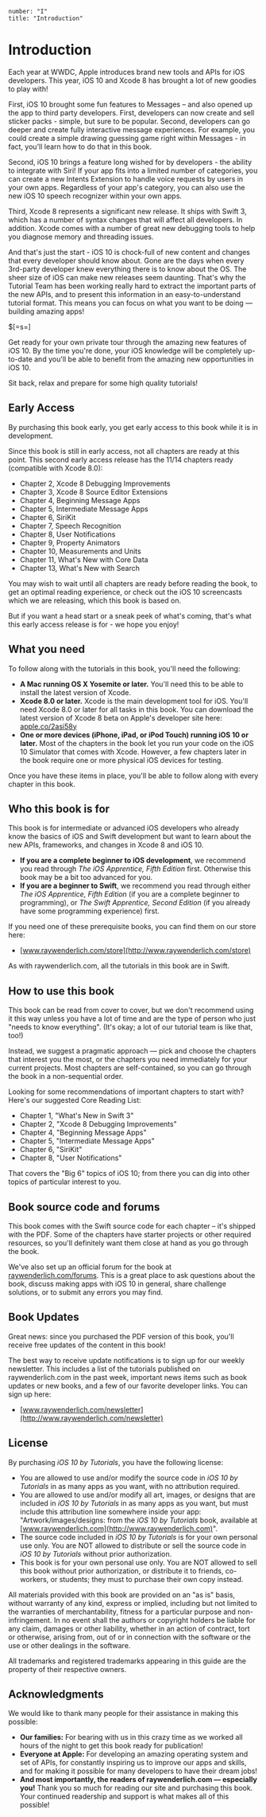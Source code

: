 ```metadata
number: "I"
title: "Introduction"
```

# Introduction

Each year at WWDC, Apple introduces brand new tools and APIs for iOS developers. This year, iOS 10 and Xcode 8 has brought a lot of new goodies to play with!

First, iOS 10 brought some fun features to Messages – and also opened up the app to third party developers. First, developers can now create and sell sticker packs - simple, but sure to be popular. Second, developers can go deeper and create fully interactive message experiences. For example, you could create a simple drawing guessing game right within Messages - in fact, you'll learn how to do that in this book.

Second, iOS 10 brings a feature long wished for by developers - the ability to integrate with Siri! If your app fits into a limited number of categories, you can create a new Intents Extension to handle voice requests by users in your own apps. Regardless of your app's category, you can also use the new iOS 10 speech recognizer within your own apps.

Third, Xcode 8 represents a significant new release. It ships with Swift 3, which has a number of syntax changes that will affect all developers. In addition. Xcode comes with a number of great new debugging tools to help you diagnose memory and threading issues.

And that's just the start - iOS 10 is chock-full of new content and changes that every developer should know about. Gone are the days when every 3rd-party developer knew everything there is to know about the OS. The sheer size of iOS can make new releases seem daunting. That's why the Tutorial Team has been working really hard to extract the important parts of the new APIs, and to present this information in an easy-to-understand tutorial format. This means you can focus on what you want to be doing — building amazing apps!

$[=s=]

Get ready for your own private tour through the amazing new features of iOS 10. By the time you're done, your iOS knowledge will be completely up-to-date and you'll be able to benefit from the amazing new opportunities in iOS 10.

Sit back, relax and prepare for some high quality tutorials!

## Early Access

By purchasing this book early, you get early access to this book while it is in development.

Since this book is still in early access, not all chapters are ready at this point. This second early access release has the 11/14 chapters ready (compatible with Xcode 8.0):

* Chapter 2, Xcode 8 Debugging Improvements
* Chapter 3, Xcode 8 Source Editor Extensions
* Chapter 4, Beginning Message Apps
* Chapter 5, Intermediate Message Apps
* Chapter 6, SiriKit
* Chapter 7, Speech Recognition
* Chapter 8, User Notifications
* Chapter 9, Property Animators
* Chapter 10, Measurements and Units
* Chapter 11, What's New with Core Data
* Chapter 13, What's New with Search

You may wish to wait until all chapters are ready before reading the book, to get an optimal reading experience, or check out the iOS 10 screencasts which we are releasing, which this book is based on.

But if you want a head start or a sneak peek of what's coming, that's what this early access release is for - we hope you enjoy!

## What you need

To follow along with the tutorials in this book, you'll need the following:
- __A Mac running OS X Yosemite or later.__ You'll need this to be able to install the latest version of Xcode.
- __Xcode 8.0 or later.__ Xcode is the main development tool for iOS. You'll need Xcode 8.0 or later for all tasks in this book. You can download the latest version of Xcode 8 beta on Apple's developer site here: [apple.co/2asi58y](https://developer.apple.com/develop/)
- __One or more devices (iPhone, iPad, or iPod Touch) running iOS 10 or later.__ Most of the chapters in the book let you run your code on the iOS 10 Simulator that comes with Xcode. However, a few chapters later in the book require one or more physical iOS devices for testing.
  
Once you have these items in place, you'll be able to follow along with every chapter in this book. 

## Who this book is for

This book is for intermediate or advanced iOS developers who already know the basics of iOS and Swift development but want to learn about the new APIs, frameworks, and changes in Xcode 8 and iOS 10. 

- __If you are a complete beginner to iOS development__, we recommend you read through _The iOS Apprentice, Fifth Edition_ first. Otherwise this book may be a bit too advanced for you.
- __If you are a beginner to Swift__, we recommend you read through either _The iOS Apprentice, Fifth Edition_ (if you are a complete beginner to programming), or _The Swift Apprentice, Second Edition_ (if you already have some programming experience) first.

If you need one of these prerequisite books, you can find them on our store here:

* [www.raywenderlich.com/store](http://www.raywenderlich.com/store)

As with raywenderlich.com, all the tutorials in this book are in Swift.

## How to use this book

This book can be read from cover to cover, but we don't recommend using it this way unless you have a lot of time and are the type of person who just "needs to know everything". (It's okay; a lot of our tutorial team is like that, too!)

Instead, we suggest a pragmatic approach — pick and choose the chapters that interest you the most, or the chapters you need immediately for your current projects. Most chapters are self-contained, so you can go through the book in a non-sequential order.

Looking for some recommendations of important chapters to start with? Here's our suggested Core Reading List: 

- Chapter 1, "What's New in Swift 3"
- Chapter 2, "Xcode 8 Debugging Improvements"
- Chapter 4, "Beginning Message Apps"
- Chapter 5, "Intermediate Message Apps"
- Chapter 6, "SiriKit"
- Chapter 8, "User Notifications"

That covers the "Big 6" topics of iOS 10; from there you can dig into other topics of particular interest to you. 

## Book source code and forums

This book comes with the Swift source code for each chapter – it's shipped with the PDF. Some of the chapters have starter projects or other required resources, so you'll definitely want them close at hand as you go through the book.

We've also set up an official forum for the book at [raywenderlich.com/forums](http://www.raywenderlich.com/forums). This is a great place to ask questions about the book, discuss making apps with iOS 10 in general, share challenge solutions, or to submit any errors you may find.

## Book Updates

Great news: since you purchased the PDF version of this book, you'll receive free updates of the content in this book!

The best way to receive update notifications is to sign up for our weekly newsletter. This includes a list of the tutorials published on raywenderlich.com in the past week, important news items such as book updates or new books, and a few of our favorite developer links. You can sign up here:

* [www.raywenderlich.com/newsletter](http://www.raywenderlich.com/newsletter)

## License

By purchasing _iOS 10 by Tutorials_, you have the following license:

- You are allowed to use and/or modify the source code in _iOS 10 by Tutorials_ in as many apps as you want, with no attribution required.
- You are allowed to use and/or modify all art, images, or designs that are included in _iOS 10 by Tutorials_ in as many apps as you want, but must include this attribution line somewhere inside your app: "Artwork/images/designs: from the _iOS 10 by Tutorials_ book, available at [www.raywenderlich.com](http://www.raywenderlich.com)".
- The source code included in _iOS 10 by Tutorials_ is for your own personal use only. You are NOT allowed to distribute or sell the source code in _iOS 10 by Tutorials_ without prior authorization.
- This book is for your own personal use only. You are NOT allowed to sell this book without prior authorization, or distribute it to friends, co-workers, or students; they must to purchase their own copy instead.

All materials provided with this book are provided on an "as is" basis, without warranty of any kind, express or implied, including but not limited to the warranties of merchantability, fitness for a particular purpose and non-infringement. In no event shall the authors or copyright holders be liable for any claim, damages or other liability, whether in an action of contract, tort or otherwise, arising from, out of or in connection with the software or the use or other dealings in the software.

All trademarks and registered trademarks appearing in this guide are the property of their respective owners.

## Acknowledgments

We would like to thank many people for their assistance in making this possible:

- __Our families:__ For bearing with us in this crazy time as we worked all hours of the night to get this book ready for publication!
- __Everyone at Apple:__ For developing an amazing operating system and set of APIs, for constantly inspiring us to improve our apps and skills, and for making it possible for many developers to have their dream jobs!
- __And most importantly, the readers of raywenderlich.com — especially you!__ Thank you so much for reading our site and purchasing this book. Your continued readership and support is what makes all of this possible!


